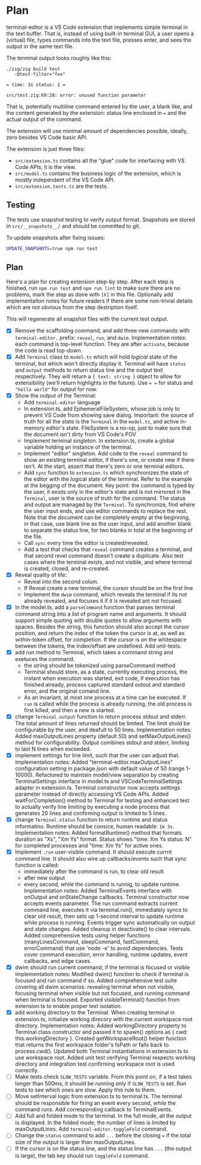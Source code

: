 # Plan

terminal-editor is a VS Code extension that implements simple terminal in the text buffer. That is,
instead of using built-in terminal GUI, a user opens a (virtual) file, types commands into the text
file, presses enter, and sees the output in the same text file.

The terminal output looks roughly like this:

```
./zig/zig build test
   -Dtest-filter="foo"

= time: 3s status: 1 =

src/test.zig:69:28: error: unused function parameter
```

That is, potentially multiline command entered by the user, a blank like, and the content generated
by the extension: status line enclosed in `=` and the actual output of the command.

The extension will use minimal amount of dependencies possible, ideally, zero besides VS Code basic
API.

The extension is just three files:

* `src/extension.ts` contains all the "glue" code for interfacing with VS Code APIs, it is the view.
* `src/model.ts` contains the business logic of the extension, which is mostly independent of the VS
  Code API.
* `src/extension.tests.ts` are the tests.

## Testing

The tests use snapshot testing to verify output format. Snapshots are stored in `src/__snapshots__/` and should be committed to git.

To update snapshots after fixing issues:
```bash
UPDATE_SNAPSHOTS=true npm run test
```

## Plan

Here's a plan for creating extension step-by step. After each step is finished, run `npm run test`
and `npm run lint` to make sure there are no problems, mark the step as done with `[X]` in this
file. Optionally add implementaiton notes for future readers if there are some non-trivial details
which are not obvious from the step destription itself.

This will regenerate all snapshot files with the current test output.

- [X] Remove the scaffolding command, and add three new commands with `terminal-editor.` prefix:
  `reveal`, `run`, and `dwim`.
  Implementation notes: each command is top-level function. They are after `activate`, because the
  code is read top-down.
- [X] Add `Terminal` class to `model.ts` which will hold _logical_ state of the terminal, but which
  won't directly display it. Terminal will have `status` and `output` methods to return status line
  and the output text respectively. They will return a `{ text: string }` object to allow for
  extensibility (we'll return highlights in the future). Use `= =` for status and `"hello world"`
  for output for now.
- [X] Show the output of the Terminal:
  - Add `terminal-editor` language
  - In extension.ts, add EphemeralFileSystem, whose job is only to prevent VS Code from showing save
    dialog. Important: the source of truth for all the state is the `Terminal` in the `model.ts`,
    and active in-memory editor's state. FileSystem is a no-op, just to make sure that the document
    isn't dirty from VS Code's POV
  - Implement terminal singleton. In extension.ts, create a global variable holding an instance of
    the terminal.
  - Implement "editor" singleton. Add code to the `reveal` command to show an existing terminal
    editor, if there's one, or create new if there isn't. At the start, assert that there's zero or
    one terminal editors.
  - Add `sync` function to `extension.ts` which synchronizes the state of the editor with the
    logical state of the terminal. Refer to the example at the begging of the document. Key point:
    the command is typed by the user, it exists only in the editor's state and is not mirrored in
    the `Terminal`, user is the source of truth for the command. The status and output are managed
    by the `Terminal`. To synchronize, find where the user input ends, and use editor commands to
    replace the rest. Note that the document can be completely empty at the beginning, in that case,
    use blank line as the user input, and add another blank to separate the status line, for two
    blanks in total at the beginning of the file.
  - Call `sync` every time the editor is created/revealed.
  - Add a test that checks that `reveal` command creates a terminal, and that second revel command
    doesn't create a duplicate. Also test cases where the terminal exists, and not visible, and
    where terminal is created, closed, and re-created.
- [X] Reveal quality of life:
  - Reveal into the second colum.
  - If Reveal create a new terminal, the cursor should be on the first line
  - Implement the `dwim` command, which reveals the terminal if its not already revealed, and
    focuses it if it is revealed ant not focused.
- [X] In the model.ts, add a `parseCommand` function that parses terminal command string into a list
  of program name and arguments. It should support simple quoting with double quotes to allow
  arguments with spaces. Besides the string, this function should also accept the cursor position,
  and return the index of the token the cursor is at, as well as within-token offset, for
  completion. If the cursor is on the whitespace between the tokens, the index/offset are undefined.
  Add unit-tests.
- [X] add run method to Terminal, which takes a command string and exetuces the command.
  - the string should be tokenized using parseCommand method
  - Terminal should store, as a state, currently executing process, the instant when execution was
    started, exit code, if execution has finished already, process captured standard outout and
    standard error, and the original comand line.
  - As an invariant, at most one process at a time can be executed. If `run` is called while the
    process is already running, the old process is first killed, and then a new is started.
- [X] change `Terminal.output` function to return process stdout and stderr. The total amount of
  lines returned should be limited. The limit shold be configurable by the user, and deafult to 50
  lines.
  Implementation notes: Added maxOutputLines property (default 50) and setMaxOutputLines() method
  for configurability. Output combines stdout and stderr, limiting to last N lines when exceeded.
- [X] implement settings for line limit, such that the user can adjust that.
  Implementation notes: Added "terminal-editor.maxOutputLines" configuration setting in package.json
  with default value of 50 (range 1-10000). Refactored to maintain model/view separation by creating
  TerminalSettings interface in model.ts and VSCodeTerminalSettings adapter in extension.ts. Terminal
  constructor now accepts settings parameter instead of directly accessing VS Code APIs. Added
  waitForCompletion() method to Terminal for testing and enhanced test to actually verify line limiting
  by executing a node process that generates 20 lines and confirming output is limited to 5 lines.
- [X] change `Terminal.status` function to return runtime and status informatino. Runtime should  be
  consice, human readable: `1m 3s`.
  Implementation notes: Added formatRuntime() method that formats duration as "Xs", "Xm Ys" format.
  Status shows "time: Xm Ys status: N" for completed processes and "time: Xm Ys" for active ones.
- [X] Implement `.run` user-visible command. It should execute currnt command line. It should also
  wire up callbacks/events such that sync function is called:
  - immediately after the command is run, to clear old result
  - after new output
  - every second, while the command is runnig, to update runtime.
  Implementation notes: Added TerminalEvents interface with onOutput and onStateChange callbacks.
  Terminal constructor now accepts events parameter. The run command extracts current command line,
  executes it via terminal.run(), immediately syncs to clear old result, then sets up 1-second
  interval to update runtime while process is running. Events trigger sync automatically on output
  and state changes. Added cleanup in deactivate() to clear intervals. Added comprehensive tests
  using helper functions (manyLinesCommand, sleepCommand, fastCommand, errorCommand) that use
  'node -e' to avoid dependencies. Tests cover command execution, error handling, runtime updates,
  event callbacks, and edge cases.
- [X] dwim should run current command, if the terminal is focused or visible
  Implementation notes: Modified dwim() function to check if terminal is focused and run command if so.
  Added comprehensive test suite covering all dwim scenarios: revealing terminal when not visible,
  focusing terminal when visible but not focused, and running command when terminal is focused.
  Exported visibleTerminal() function from extension.ts to enable proper test isolation.
- [X] add working directory to the Terminal. When creating terminal in extension.ts, initialize
  working direcory with the current workspace root directory.
  Implementation notes: Added workingDirectory property to Terminal class constructor and passed it
  to spawn() options as { cwd: this.workingDirectory }. Created getWorkspaceRoot() helper function
  that returns the first workspace folder's fsPath or falls back to process.cwd(). Updated both
  Terminal instantiations in extension.ts to use workspace root. Added unit test verifying Terminal
  respects working directory and integration test confirming workspace root is used correctly.
- [ ] Make tests check `SLOW_TESTS` variable. From this point on, if a test takes longer than 500ms,
  it should be running only if `SLOW_TESTS` is set. Run tests to see which ones are slow. Apply this
  rule to them.
- [ ] Move setInterval logic from extension.ts to terminal.ts. The terminal should be responsible for
  firing an event every second, _while_ the command runs. Add corresponding callback to TerminalEvents.
- [ ] Add full and folded mode to the terminal. In the full mode, all the output is displayed. In
  the folded mode, the number of lines is limited by maxOutputLines. Add `terminal-editor.toggleFold`
  command.
- [ ] Change the `status` command to add `...` before the closing `=` if the total size of the output
  is larger than maxOutputLines.
- [ ] If the cursor is on the status line, and the status line has `...` (the output is large), the
  tab key should run `toggleFold` command.
